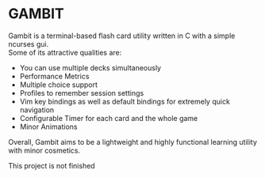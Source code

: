 # GAMBIT
Gambit is a terminal-based flash card utility written in C with a simple ncurses gui.  
Some of its attractive qualities are:
* You can use multiple decks simultaneously
* Performance Metrics
* Multiple choice support
* Profiles to remember session settings
* Vim key bindings as well as default bindings for extremely quick navigation
* Configurable Timer for each card and the whole game
* Minor Animations

Overall, Gambit aims to be a lightweight and highly functional learning utility
with minor cosmetics.
  
This project is not finished
